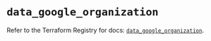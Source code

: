 # `data_google_organization`

Refer to the Terraform Registry for docs: [`data_google_organization`](https://registry.terraform.io/providers/hashicorp/google-beta/5.29.0/docs/data-sources/google_organization).
